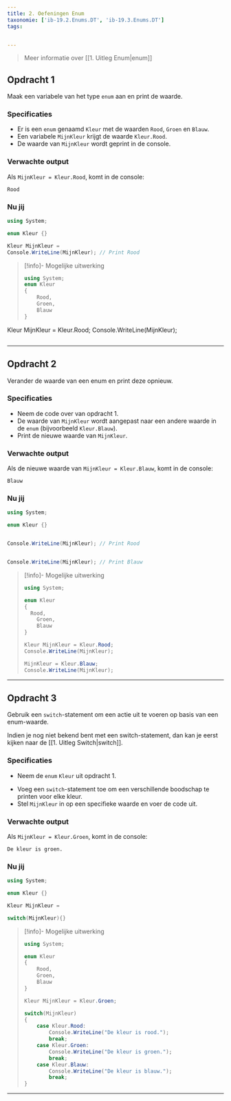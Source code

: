 ```yaml
---
title: 2. Oefeningen Enum
taxonomie: ['ib-19.2.Enums.DT', 'ib-19.3.Enums.DT']
tags:


---
```


> Meer informatie over [[1. Uitleg Enum|enum]]

## Opdracht 1
Maak een variabele van het type `enum` aan en print de waarde.

### Specificaties
- Er is een `enum` genaamd `Kleur` met de waarden `Rood`, `Groen` en `Blauw`.
- Een variabele `MijnKleur` krijgt de waarde `Kleur.Rood`.
- De waarde van `MijnKleur` wordt geprint in de console.

### Verwachte output
Als `MijnKleur = Kleur.Rood`, komt in de console:
```
Rood
```

### Nu jij
``` csharp runner
using System;

enum Kleur {}

Kleur MijnKleur =
Console.WriteLine(MijnKleur); // Print Rood
``` 

> [!info]- Mogelijke uitwerking
> ``` csharp
> using System;
> enum Kleur 
> {
>     Rood,
>     Groen,
>     Blauw
> }
> 
Kleur MijnKleur = Kleur.Rood;
Console.WriteLine(MijnKleur);
> ```

---

## Opdracht 2
Verander de waarde van een enum en print deze opnieuw.

### Specificaties
- Neem de code over van opdracht 1.
- De waarde van `MijnKleur` wordt aangepast naar een andere waarde in de `enum` (bijvoorbeeld `Kleur.Blauw`).
- Print de nieuwe waarde van `MijnKleur`.

### Verwachte output
Als de nieuwe waarde van `MijnKleur = Kleur.Blauw`, komt in de console:
```
Blauw
```

### Nu jij
``` csharp runner
using System;

enum Kleur {}


Console.WriteLine(MijnKleur); // Print Rood


Console.WriteLine(MijnKleur); // Print Blauw
``` 

> [!info]- Mogelijke uitwerking
> ``` csharp
> using System;
> 
> enum Kleur 
> {
> 	Rood,
>     Groen,
>     Blauw
> }
> 
> Kleur MijnKleur = Kleur.Rood;
> Console.WriteLine(MijnKleur);
> 
> MijnKleur = Kleur.Blauw;
> Console.WriteLine(MijnKleur);
> ```

---

## Opdracht 3
Gebruik een `switch`-statement om een actie uit te voeren op basis van een enum-waarde.

Indien je nog niet bekend bent met een switch-statement, dan kan je eerst kijken naar de [[1. Uitleg Switch|switch]].

### Specificaties
* Neem de `enum` `Kleur` uit opdracht 1.
- Voeg een `switch`-statement toe om een verschillende boodschap te printen voor elke kleur.
- Stel `MijnKleur` in op een specifieke waarde en voer de code uit.

### Verwachte output
Als `MijnKleur = Kleur.Groen`, komt in de console:
```
De kleur is groen.
```

### Nu jij
``` csharp runner
using System;

enum Kleur {}

Kleur MijnKleur =

switch(MijnKleur){}
``` 

> [!info]- Mogelijke uitwerking
> ``` csharp
> using System;
> 
> enum Kleur 
> {
>     Rood,
>     Groen,
>     Blauw
> }
> 
> Kleur MijnKleur = Kleur.Groen;
> 
> switch(MijnKleur) 
> {
>     case Kleur.Rood:
>         Console.WriteLine("De kleur is rood.");
>         break;
>     case Kleur.Groen:
>         Console.WriteLine("De kleur is groen.");
>         break;
>     case Kleur.Blauw:
>         Console.WriteLine("De kleur is blauw.");
>         break;
> }
> ```

---
